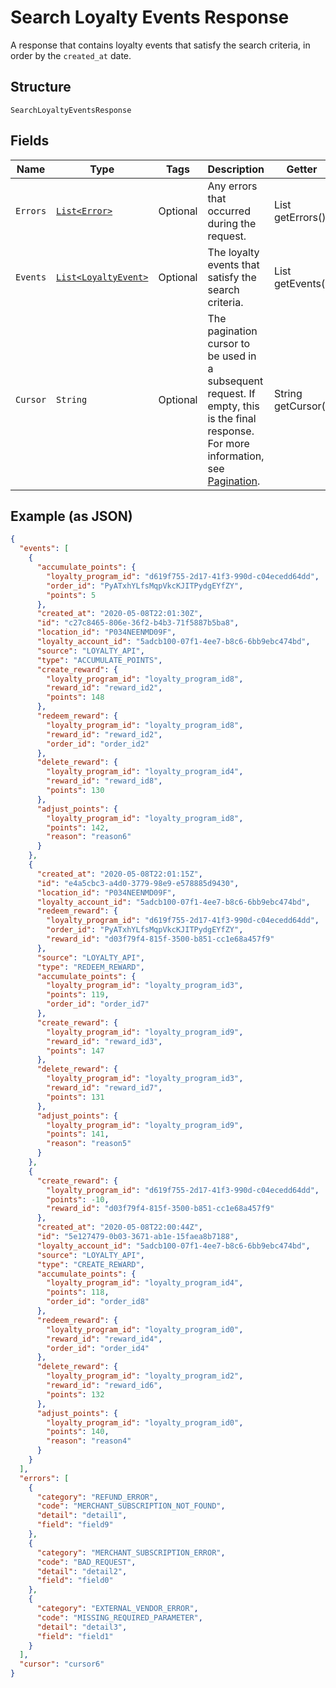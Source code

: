 
# Search Loyalty Events Response

A response that contains loyalty events that satisfy the search
criteria, in order by the `created_at` date.

## Structure

`SearchLoyaltyEventsResponse`

## Fields

| Name | Type | Tags | Description | Getter |
|  --- | --- | --- | --- | --- |
| `Errors` | [`List<Error>`](../../doc/models/error.md) | Optional | Any errors that occurred during the request. | List<Error> getErrors() |
| `Events` | [`List<LoyaltyEvent>`](../../doc/models/loyalty-event.md) | Optional | The loyalty events that satisfy the search criteria. | List<LoyaltyEvent> getEvents() |
| `Cursor` | `String` | Optional | The pagination cursor to be used in a subsequent<br>request. If empty, this is the final response.<br>For more information,<br>see [Pagination](https://developer.squareup.com/docs/build-basics/common-api-patterns/pagination). | String getCursor() |

## Example (as JSON)

```json
{
  "events": [
    {
      "accumulate_points": {
        "loyalty_program_id": "d619f755-2d17-41f3-990d-c04ecedd64dd",
        "order_id": "PyATxhYLfsMqpVkcKJITPydgEYfZY",
        "points": 5
      },
      "created_at": "2020-05-08T22:01:30Z",
      "id": "c27c8465-806e-36f2-b4b3-71f5887b5ba8",
      "location_id": "P034NEENMD09F",
      "loyalty_account_id": "5adcb100-07f1-4ee7-b8c6-6bb9ebc474bd",
      "source": "LOYALTY_API",
      "type": "ACCUMULATE_POINTS",
      "create_reward": {
        "loyalty_program_id": "loyalty_program_id8",
        "reward_id": "reward_id2",
        "points": 148
      },
      "redeem_reward": {
        "loyalty_program_id": "loyalty_program_id8",
        "reward_id": "reward_id2",
        "order_id": "order_id2"
      },
      "delete_reward": {
        "loyalty_program_id": "loyalty_program_id4",
        "reward_id": "reward_id8",
        "points": 130
      },
      "adjust_points": {
        "loyalty_program_id": "loyalty_program_id8",
        "points": 142,
        "reason": "reason6"
      }
    },
    {
      "created_at": "2020-05-08T22:01:15Z",
      "id": "e4a5cbc3-a4d0-3779-98e9-e578885d9430",
      "location_id": "P034NEENMD09F",
      "loyalty_account_id": "5adcb100-07f1-4ee7-b8c6-6bb9ebc474bd",
      "redeem_reward": {
        "loyalty_program_id": "d619f755-2d17-41f3-990d-c04ecedd64dd",
        "order_id": "PyATxhYLfsMqpVkcKJITPydgEYfZY",
        "reward_id": "d03f79f4-815f-3500-b851-cc1e68a457f9"
      },
      "source": "LOYALTY_API",
      "type": "REDEEM_REWARD",
      "accumulate_points": {
        "loyalty_program_id": "loyalty_program_id3",
        "points": 119,
        "order_id": "order_id7"
      },
      "create_reward": {
        "loyalty_program_id": "loyalty_program_id9",
        "reward_id": "reward_id3",
        "points": 147
      },
      "delete_reward": {
        "loyalty_program_id": "loyalty_program_id3",
        "reward_id": "reward_id7",
        "points": 131
      },
      "adjust_points": {
        "loyalty_program_id": "loyalty_program_id9",
        "points": 141,
        "reason": "reason5"
      }
    },
    {
      "create_reward": {
        "loyalty_program_id": "d619f755-2d17-41f3-990d-c04ecedd64dd",
        "points": -10,
        "reward_id": "d03f79f4-815f-3500-b851-cc1e68a457f9"
      },
      "created_at": "2020-05-08T22:00:44Z",
      "id": "5e127479-0b03-3671-ab1e-15faea8b7188",
      "loyalty_account_id": "5adcb100-07f1-4ee7-b8c6-6bb9ebc474bd",
      "source": "LOYALTY_API",
      "type": "CREATE_REWARD",
      "accumulate_points": {
        "loyalty_program_id": "loyalty_program_id4",
        "points": 118,
        "order_id": "order_id8"
      },
      "redeem_reward": {
        "loyalty_program_id": "loyalty_program_id0",
        "reward_id": "reward_id4",
        "order_id": "order_id4"
      },
      "delete_reward": {
        "loyalty_program_id": "loyalty_program_id2",
        "reward_id": "reward_id6",
        "points": 132
      },
      "adjust_points": {
        "loyalty_program_id": "loyalty_program_id0",
        "points": 140,
        "reason": "reason4"
      }
    }
  ],
  "errors": [
    {
      "category": "REFUND_ERROR",
      "code": "MERCHANT_SUBSCRIPTION_NOT_FOUND",
      "detail": "detail1",
      "field": "field9"
    },
    {
      "category": "MERCHANT_SUBSCRIPTION_ERROR",
      "code": "BAD_REQUEST",
      "detail": "detail2",
      "field": "field0"
    },
    {
      "category": "EXTERNAL_VENDOR_ERROR",
      "code": "MISSING_REQUIRED_PARAMETER",
      "detail": "detail3",
      "field": "field1"
    }
  ],
  "cursor": "cursor6"
}
```

